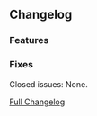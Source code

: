 ## Changelog

### Features

### Fixes

Closed issues: None.

[Full Changelog](https://github.com/JamCoreModding/registries-can-be-warm/compare/...)
